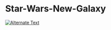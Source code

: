 # Star-Wars-New-Galaxy

<a href="https://www.youtube.com/watch?v=acCnTApJlIc&ab_channel=RNF" title="Link Title"><img src="https://lh3.googleusercontent.com/VIeFLnWHZbTpx0ZV4S4IbKY6TB6NCvaVQZ8JmeOPa4w9lch7IEyaJLMrQKiTzzsTrbFSYjx6O_Yq6zeQA4R7i_z-JQstcpMUB03ZOygo" alt="Alternate Text" /></a>
